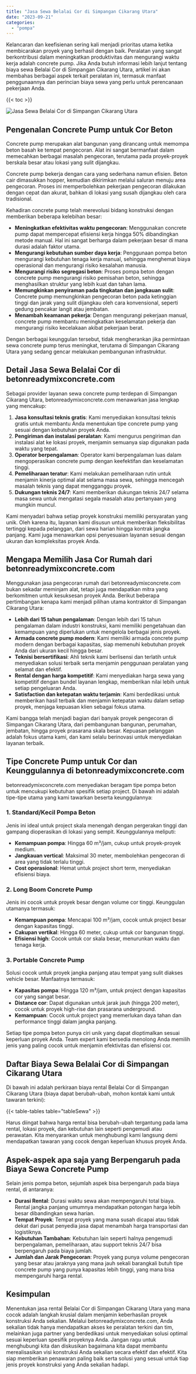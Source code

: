 ```yaml
---
title: "Jasa Sewa Belalai Cor di Simpangan Cikarang Utara"
date: "2023-09-21"
categories: 
  - "pompa"
---
```


Kelancaran dan keefisienan sering kali menjadi prioritas utama ketika membicarakan proyek yang berhasil dengan baik. Peralatan yang sangat berkontribusi dalam meningkatkan produktivitas dan mengurangi waktu kerja adalah concrete pump. Jika Anda butuh informasi lebih lanjut tentang biaya sewa Belalai Cor di Simpangan Cikarang Utara, artikel ini akan membahas berbagai aspek terkait peralatan ini, termasuk manfaat penggunaannya dan perincian biaya sewa yang perlu untuk perencanaan pekerjaan Anda.

{{< toc >}}

![Jasa Sewa Belalai Cor di Simpangan Cikarang Utara](https://betoncor8.github.io/pump/concrete-pump%20(11).png)

## Pengenalan Concrete Pump untuk Cor Beton

Concrete pump merupakan alat bangunan yang dirancang untuk memompa beton basah ke tempat pengecoran. Alat ini sangat bermanfaat dalam memecahkan berbagai masalah pengecoran, terutama pada proyek-proyek berskala besar atau lokasi yang sulit dijangkau.

Concrete pump bekerja dengan cara yang sederhana namun efisien. Beton cair dimasukkan hopper, kemudian dikirimkan melalui saluran menuju area pengecoran. Proses ini memperbolehkan pekerjaan pengecoran dilakukan dengan cepat dan akurat, bahkan di lokasi yang susah dijangkau oleh cara tradisional.

Kehadiran concrete pump telah merevolusi bidang konstruksi dengan memberikan beberapa kelebihan besar:

- **Meningkatkan efektivitas waktu pengecoran**: Menggunakan concrete pump dapat mempercepat efisiensi kerja hingga 50% dibandingkan metode manual. Hal ini sangat berharga dalam pekerjaan besar di mana durasi adalah faktor utama.
- **Mengurangi kebutuhan sumber daya kerja**: Penggunaan pompa beton mengurangi kebutuhan tenaga kerja manual, sehingga menghemat biaya operasional dan mengurangi risiko kesalahan manusia.
- **Mengurangi risiko segregasi beton**: Proses pompa beton dengan concrete pump mengurangi risiko pemisahan beton, sehingga menghasilkan struktur yang lebih kuat dan tahan lama.
- **Memungkinkan penyiraman pada tingkatan dan jangkauan sulit**: Concrete pump memungkinkan pengecoran beton pada ketinggian tinggi dan jarak yang sulit dijangkau oleh cara konvensional, seperti gedung pencakar langit atau jembatan.
- **Menambah keamanan pekerja**: Dengan mengurangi pekerjaan manual, concrete pump membantu meningkatkan keselamatan pekerja dan mengurangi risiko kecelakaan akibat pekerjaan berat.

Dengan berbagai keunggulan tersebut, tidak mengherankan jika permintaan sewa concrete pump terus meningkat, terutama di Simpangan Cikarang Utara yang sedang gencar melakukan pembangunan infrastruktur.

## Detail Jasa Sewa Belalai Cor di betonreadymixconcrete.com

Sebagai provider layanan sewa concrete pump terdepan di Simpangan Cikarang Utara, betonreadymixconcrete.com menawarkan jasa lengkap yang mencakup:

1. **Jasa konsultasi teknis gratis**: Kami menyediakan konsultasi teknis gratis untuk membantu Anda menentukan tipe concrete pump yang sesuai dengan kebutuhan proyek Anda.
2. **Pengiriman dan instalasi peralatan**: Kami mengurus pengiriman dan instalasi alat ke lokasi proyek, menjamin semuanya siap digunakan pada waktu yang tepat.
3. **Operator berpengalaman**: Operator kami berpengalaman luas dalam mengoperasikan concrete pump dengan keefektifan dan keselamatan tinggi.
4. **Pemeliharaan teratur**: Kami melakukan pemeliharaan rutin untuk menjamin kinerja optimal alat selama masa sewa, sehingga mencegah masalah teknis yang dapat mengganggu proyek.
5. **Dukungan teknis 24/7**: Kami memberikan dukungan teknis 24/7 selama masa sewa untuk mengatasi segala masalah atau pertanyaan yang mungkin muncul.

Kami menyadari bahwa setiap proyek konstruksi memiliki persyaratan yang unik. Oleh karena itu, layanan kami disusun untuk memberikan fleksibilitas tertinggi kepada pelanggan, dari sewa harian hingga kontrak jangka panjang. Kami juga menawarkan opsi penyesuaian layanan sesuai dengan ukuran dan kompleksitas proyek Anda.

## Mengapa Memilih Jasa Cor Rumah dari betonreadymixconcrete.com

Menggunakan jasa pengecoran rumah dari betonreadymixconcrete.com bukan sekadar meminjam alat, tetapi juga mendapatkan mitra yang berkomitmen untuk kesuksesan proyek Anda. Berikut beberapa pertimbangan kenapa kami menjadi pilihan utama kontraktor di Simpangan Cikarang Utara:

- **Lebih dari 15 tahun pengalaman**: Dengan lebih dari 15 tahun pengalaman dalam industri konstruksi, kami memiliki pengetahuan dan kemampuan yang diperlukan untuk mengelola berbagai jenis proyek.
- **Armada concrete pump modern**: Kami memiliki armada concrete pump modern dengan berbagai kapasitas, siap memenuhi kebutuhan proyek Anda dari ukuran kecil hingga besar.
- **Teknisi bersertifikasi**: Ahli teknik kami berlisensi dan terlatih untuk menyediakan solusi terbaik serta menjamin penggunaan peralatan yang selamat dan efektif.
- **Rental dengan harga kompetitif**: Kami menyediakan harga sewa yang kompetitif dengan bundel layanan lengkap, memberikan nilai lebih untuk setiap pengeluaran Anda.
- **Satisfaction dan ketepatan waktu terjamin**: Kami berdedikasi untuk memberikan hasil terbaik dan menjamin ketepatan waktu dalam setiap proyek, menjaga kepuasan klien sebagai fokus utama.

Kami bangga telah menjadi bagian dari banyak proyek pengecoran di Simpangan Cikarang Utara, dari pembangunan bangunan, perumahan, jembatan, hingga proyek prasarana skala besar. Kepuasan pelanggan adalah fokus utama kami, dan kami selalu berinovasi untuk menyediakan layanan terbaik.

## Tipe Concrete Pump untuk Cor dan Keunggulannya di betonreadymixconcrete.com

betonreadymixconcrete.com menyediakan beragam tipe pompa beton untuk mencukupi kebutuhan spesifik setiap project. Di bawah ini adalah tipe-tipe utama yang kami tawarkan beserta keunggulannya:

### 1\. Standard/Kecil Pompa Beton

Jenis ini ideal untuk project skala menengah dengan pergerakan tinggi dan gampang dioperasikan di lokasi yang sempit. Keunggulannya meliputi:

- **Kemampuan pompa**: Hingga 60 m³/jam, cukup untuk proyek-proyek medium.
- **Jangkauan vertical**: Maksimal 30 meter, membolehkan pengecoran di area yang tidak terlalu tinggi.
- **Cost operasional**: Hemat untuk project short term, menyediakan efisiensi biaya.

### 2\. Long Boom Concrete Pump

Jenis ini cocok untuk proyek besar dengan volume cor tinggi. Keunggulan utamanya termasuk:

- **Kemampuan pompa**: Mencapai 100 m³/jam, cocok untuk project besar dengan kapasitas tinggi.
- **Cakupan vertikal**: Hingga 60 meter, cukup untuk cor bangunan tinggi.
- **Efisiensi high**: Cocok untuk cor skala besar, menurunkan waktu dan tenaga kerja.

### 3\. Portable Concrete Pump

Solusi cocok untuk proyek jangka panjang atau tempat yang sulit diakses vehicle besar. Manfaatnya termasuk:

- **Kapasitas pompa**: Hingga 120 m³/jam, untuk project dengan kapasitas cor yang sangat besar.
- **Distance cor**: Dapat digunakan untuk jarak jauh (hingga 200 meter), cocok untuk proyek high-rise dan prasarana underground.
- **Kemampuan**: Cocok untuk project yang memerlukan daya tahan dan performance tinggi dalam jangka panjang.

Setiap tipe pompa beton punya ciri unik yang dapat dioptimalkan sesuai keperluan proyek Anda. Team expert kami bersedia menolong Anda memilih jenis yang paling cocok untuk menjamin efektivitas dan efisiensi cor.

## Daftar Biaya Sewa Belalai Cor di Simpangan Cikarang Utara

Di bawah ini adalah perkiraan biaya rental Belalai Cor di Simpangan Cikarang Utara (biaya dapat berubah-ubah, mohon kontak kami untuk tawaran terkini):

{{< table-tables table="tableSewa" >}}

Harus diingat bahwa harga rental bisa berubah-ubah tergantung pada lama rental, lokasi proyek, dan kebutuhan lain seperti pengemudi atau perawatan. Kita menyarankan untuk menghubungi kami langsung demi mendapatkan tawaran yang cocok dengan keperluan khusus proyek Anda.

## Aspek-aspek apa saja yang Berpengaruh pada Biaya Sewa Concrete Pump

Selain jenis pompa beton, sejumlah aspek bisa berpengaruh pada biaya rental, di antaranya:

- **Durasi Rental**: Durasi waktu sewa akan mempengaruhi total biaya. Rental jangka panjang umumnya mendapatkan potongan harga lebih besar dibandingkan sewa harian.
- **Tempat Proyek**: Tempat proyek yang mana susah dicapai atau tidak dekat dari pusat penyedia jasa dapat menambah harga transportasi dan logistiknya.
- **Kebutuhan Tambahan**: Kebutuhan lain seperti halnya pengemudi berpengalaman, pemeliharaan, atau support teknis 24/7 bisa berpengaruh pada biaya jumlah.
- **Jumlah dan Jarak Pengecoran**: Proyek yang punya volume pengecoran yang besar atau jaraknya yang mana jauh sekali barangkali butuh tipe concrete pump yang punya kapasitas lebih tinggi, yang mana bisa mempengaruhi harga rental.

## Kesimpulan

Menentukan jasa rental Belalai Cor di Simpangan Cikarang Utara yang mana cocok adalah langkah krusial dalam menjamin keberhasilan proyek konstruksi Anda sekalian. Melalui betonreadymixconcrete.com, Anda sekalian tidak hanya mendapatkan akses ke peralatan terkini dan tim, melainkan juga partner yang berdedikasi untuk menyediakan solusi optimal sesuai keperluan spesifik proyeknya Anda. Jangan ragu untuk menghubungi kita dan diskusikan bagaimana kita dapat membantu merealisasikan visi konstruksi Anda sekalian secara efektif dan efektif. Kita siap memberikan penawaran paling baik serta solusi yang sesuai untuk tiap jenis proyek konstruksi yang Anda sekalian hadapi.
